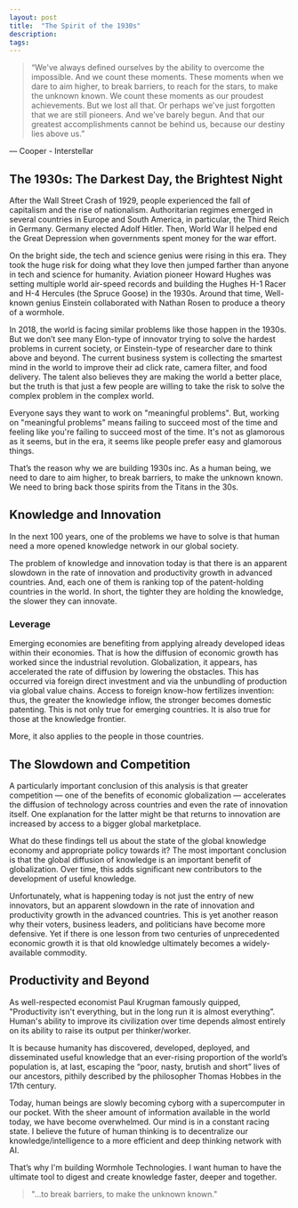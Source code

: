 ```yaml
---
layout: post
title:  "The Spirit of the 1930s"
description: 
tags: 
---
```



> “We've always defined ourselves by the ability to overcome the impossible. And we count these moments. These moments when we dare to aim higher, to break barriers, to reach for the stars, to make the unknown known. We count these moments as our proudest achievements. But we lost all that. Or perhaps we've just forgotten that we are still pioneers. And we've barely begun. And that our greatest accomplishments cannot be behind us, because our destiny lies above us.”

― Cooper - Interstellar

## The 1930s: The Darkest Day, the Brightest Night

After the Wall Street Crash of 1929, people experienced the fall of capitalism and the rise of nationalism. Authoritarian regimes emerged in several countries in Europe and South America, in particular, the Third Reich in Germany. Germany elected Adolf Hitler. Then, World War II helped end the Great Depression when governments spent money for the war effort.

On the bright side, the tech and science genius were rising in this era. They took the huge risk for doing what they love then jumped farther than anyone in tech and science for humanity. Aviation pioneer Howard Hughes was setting multiple world air-speed records and building the Hughes H-1 Racer and H-4 Hercules (the Spruce Goose) in the 1930s. Around that time, Well-known genius Einstein collaborated with Nathan Rosen to produce a theory of a wormhole.

In 2018, the world is facing similar problems like those happen in the 1930s. But we don’t see many Elon-type of innovator trying to solve the hardest problems in current society, or Einstein-type of researcher dare to think above and beyond. The current business system is collecting the smartest mind in the world to improve their ad click rate, camera filter, and food delivery. The talent also believes they are making the world a better place, but the truth is that just a few people are willing to take the risk to solve the complex problem in the complex world.

Everyone says they want to work on "meaningful problems". But, working on "meaningful problems" means failing to succeed most of the time and feeling like you're failing to succeed most of the time. It's not as glamorous as it seems, but in the era, it seems like people prefer easy and glamorous things.

That’s the reason why we are building 1930s inc. As a human being, we need to dare to aim higher, to break barriers, to make the unknown known. We need to bring back those spirits from the Titans in the 30s. 

## Knowledge and Innovation

In the next 100 years, one of the problems we have to solve is that human need a more opened knowledge network in our global society. 

The problem of knowledge and innovation today is that there is an apparent slowdown in the rate of innovation and productivity growth in advanced countries. And, each one of them is ranking top of the patent-holding countries in the world. In short, the tighter they are holding the knowledge, the slower they can innovate.

### Leverage

Emerging economies are benefiting from applying already developed ideas within their economies. That is how the diffusion of economic growth has worked since the industrial revolution. Globalization, it appears, has accelerated the rate of diffusion by lowering the obstacles. This has occurred via foreign direct investment and via the unbundling of production via global value chains. Access to foreign know-how fertilizes invention: thus, the greater the knowledge inflow, the stronger becomes domestic patenting. This is not only true for emerging countries. It is also true for those at the knowledge frontier.

More, it also applies to the people in those countries.

## The Slowdown and Competition

A particularly important conclusion of this analysis is that greater competition — one of the benefits of economic globalization — accelerates the diffusion of technology across countries and even the rate of innovation itself. One explanation for the latter might be that returns to innovation are increased by access to a bigger global marketplace.

What do these findings tell us about the state of the global knowledge economy and appropriate policy towards it? The most important conclusion is that the global diffusion of knowledge is an important benefit of globalization. Over time, this adds significant new contributors to the development of useful knowledge. 

Unfortunately, what is happening today is not just the entry of new innovators, but an apparent slowdown in the rate of innovation and productivity growth in the advanced countries. This is yet another reason why their voters, business leaders, and politicians have become more defensive. Yet if there is one lesson from two centuries of unprecedented economic growth it is that old knowledge ultimately becomes a widely-available commodity. 

## Productivity and Beyond

As well-respected economist Paul Krugman famously quipped, "Productivity isn't everything, but in the long run it is almost everything”. Human's ability to improve its civilization over time depends almost entirely on its ability to raise its output per thinker/worker. 

It is because humanity has discovered, developed, deployed, and disseminated useful knowledge that an ever-rising proportion of the world’s population is, at last, escaping the “poor, nasty, brutish and short” lives of our ancestors, pithily described by the philosopher Thomas Hobbes in the 17th century.

Today, human beings are slowly becoming cyborg with a supercomputer in our pocket. With the sheer amount of information available in the world today, we have become overwhelmed. Our mind is in a constant racing state. I believe the future of human thinking is to decentralize our knowledge/intelligence to a more efficient and deep thinking network with AI.

That’s why I'm building Wormhole Technologies. I want human to have the ultimate tool to digest and create knowledge faster, deeper and together. 

> "...to break barriers, to make the unknown known." 

